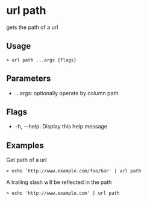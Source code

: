 # url path
gets the path of a url

## Usage
```shell
> url path ...args {flags} 
 ```

## Parameters
* ...args: optionally operate by column path

## Flags
* -h, --help: Display this help message

## Examples
  Get path of a url
```shell
> echo 'http://www.example.com/foo/bar' | url path
 ```

  A trailing slash will be reflected in the path
```shell
> echo 'http://www.example.com' | url path
 ```

